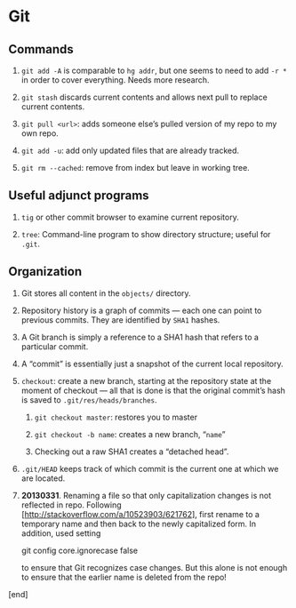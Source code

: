 Git
===

Commands
--------

1.  ​`git add -A` is comparable to `hg addr`, but one seems
    to need to add `-r *` in order to cover everything. Needs more
    research.

1.  ​`git stash` discards current contents and allows next
    pull to replace current contents.

1.  ​`git pull <url>`: adds someone else’s pulled version of
    my repo to my own repo.

4.   `git add -u`: add only updated files that are already tracked.
5.   `git rm --cached`: remove from index but leave in working tree.

Useful adjunct programs
-----------------------

1.  `tig` or other commit browser to examine current repository.

2.  `tree`: Command-line program to show directory structure; useful for `.git`.

Organization
------------

1.  Git stores all content in the `objects/` directory.

2.  Repository history is a graph of commits — each one can point to
    previous commits. They are identified by `SHA1` hashes.

3.  A Git branch is simply a reference to a SHA1 hash that refers to a
    particular commit.

4.  A “commit” is essentially just a snapshot of the current local
    repository.

5.  `checkout`: create a new branch, starting at the repository state at
    the moment of checkout — all that is done is that the original
    commit’s hash is saved to `.git/res/heads/branches`.

    1.  `git checkout master`: restores you to master

    2.  `git checkout -b name`: creates a new branch, “`name`”

    3.  Checking out a raw SHA1 creates a “detached head”.

6.  `.git/HEAD` keeps track of which commit is the current one at which
    we are located.

7. **20130331**. Renaming a file so that only capitalization changes is not reflected in repo. Following [http://stackoverflow.com/a/10523903/621762], first rename to a temporary name and then back to the newly capitalized form. In addition, used setting 

    git config core.ignorecase false

   to ensure that Git recognizes case changes. But this alone is not enough to ensure that the earlier name is deleted from the repo!

[end]


